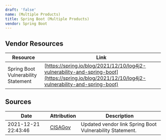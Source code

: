 ```yaml
---
draft: 'false'
name: (Multiple Products)
title: Spring Boot (Multiple Products)
vendor: Spring Boot
---
```


## Vendor Resources
| Resource | Link |
| --- | --- |
| Spring Boot Vulnerability Statement | [https://spring.io/blog/2021/12/10/log4j2-vulnerability-and-spring-boot](https://spring.io/blog/2021/12/10/log4j2-vulnerability-and-spring-boot) |



## Sources
| Date | Attribution | Description |
| --- | --- | --- |
| 2021-12-21 22:43:46 | [CISAGov](https://raw.githubusercontent.com/cisagov/log4j-affected-db/develop/README.md) | Updated vendor link Spring Boot Vulnerability Statement.  |
